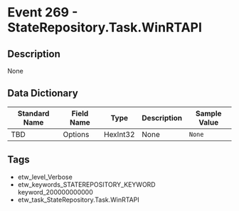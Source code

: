 # Event 269 - StateRepository.Task.WinRTAPI

## Description
None

## Data Dictionary
|Standard Name|Field Name|Type|Description|Sample Value|
|---|---|---|---|---|
|TBD|Options|HexInt32|None|`None`|

## Tags
* etw_level_Verbose
* etw_keywords_STATEREPOSITORY_KEYWORD keyword_200000000000
* etw_task_StateRepository.Task.WinRTAPI